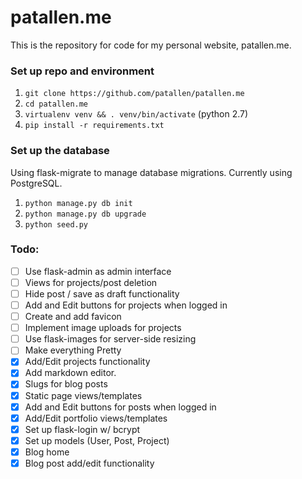 # patallen.me
This is the repository for code for my personal website, patallen.me.

### Set up repo and environment

1. `git clone https://github.com/patallen/patallen.me`
1. `cd patallen.me`
1. `virtualenv venv && . venv/bin/activate` (python 2.7)
1. `pip install -r requirements.txt`

### Set up the database
Using flask-migrate to manage database migrations. Currently using PostgreSQL.

1. `python manage.py db init`
1. `python manage.py db upgrade`
1. `python seed.py`

### Todo:
- [ ] Use flask-admin as admin interface
- [ ] Views for projects/post deletion
- [ ] Hide post / save as draft functionality
- [ ] Add and Edit buttons for projects when logged in
- [ ] Create and add favicon
- [ ] Implement image uploads for projects
- [ ] Use flask-images for server-side resizing
- [ ] Make everything Pretty
- [x] Add/Edit projects functionality
- [x] Add markdown editor.
- [x] Slugs for blog posts
- [x] Static page views/templates
- [x] Add and Edit buttons for posts when logged in
- [x] Add/Edit portfolio views/templates
- [x] Set up flask-login w/ bcrypt
- [x] Set up models (User, Post, Project)
- [x] Blog home
- [x] Blog post add/edit functionality
